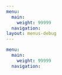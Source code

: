 ```yaml
---
menu:
  main:
    weight: 99999
  navigation:
layout: menus-debug
---
```


```yaml
menu:
  main:
    weight: 99999
  navigation:
```

